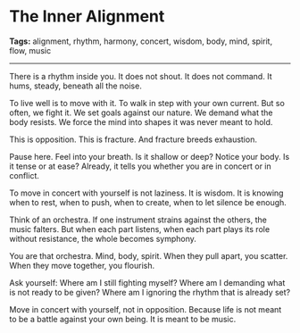 # The Inner Alignment

**Tags:** alignment, rhythm, harmony, concert, wisdom, body, mind, spirit, flow, music

---

There is a rhythm inside you.
It does not shout.
It does not command.
It hums, steady, beneath all the noise.

To live well is to move with it.
To walk in step with your own current.
But so often, we fight it.
We set goals against our nature.
We demand what the body resists.
We force the mind into shapes
it was never meant to hold.

This is opposition.
This is fracture.
And fracture breeds exhaustion.

Pause here.
Feel into your breath.
Is it shallow or deep?
Notice your body.
Is it tense or at ease?
Already, it tells you whether you are in concert
or in conflict.

To move in concert with yourself
is not laziness.
It is wisdom.
It is knowing when to rest,
when to push,
when to create,
when to let silence be enough.

Think of an orchestra.
If one instrument strains against the others,
the music falters.
But when each part listens,
when each part plays its role without resistance,
the whole becomes symphony.

You are that orchestra.
Mind, body, spirit.
When they pull apart,
you scatter.
When they move together,
you flourish.

Ask yourself:
Where am I still fighting myself?
Where am I demanding what is not ready to be given?
Where am I ignoring the rhythm that is already set?

Move in concert with yourself, not in opposition.
Because life is not meant to be a battle
against your own being.
It is meant to be music.


